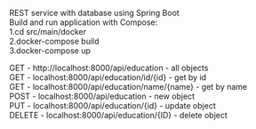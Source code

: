 REST service with database using Spring Boot  
Build and run application with Compose:  
1.cd src/main/docker  
2.docker-compose build  
3.docker-compose up  

GET - http://localhost:8000/api/education - all objects  
GET - localhost:8000/api/education/id/{id} - get by id  
GET - localhost:8000/api/education/name/{name} - get by name  
POST - localhost:8000/api/education - new object  
PUT - localhost:8000/api/education/{id} - update object  
DELETE - localhost:8000/api/education/{ID} - delete object   

